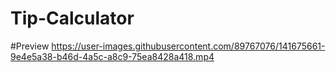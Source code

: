 # Tip-Calculator


#Preview
https://user-images.githubusercontent.com/89767076/141675661-9e4e5a38-b46d-4a5c-a8c9-75ea8428a418.mp4

